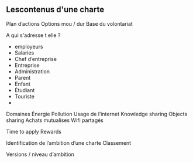 ## Lescontenus d'une charte


Plan d’actions 
Options mou / dur 
Base du volontariat 

A qui s'adresse t elle ? 
- employeurs 
- Salaries 
- Chef d’entreprise 
- Entreprise 
- Administration 
- Parent 
- Enfant 
- Étudiant 
- Touriste 
- 
Domaines 
Énergie 
Pollution 
Usage de l’internet 
Knowledge sharing 
Objects sharing 
Achats mutualises 
Wifi partagés 

Time to apply
Rewards


Identification de l’ambition d’une charte 
Classement 

 

Versions / niveau d’ambition 